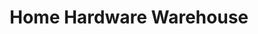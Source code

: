 ---
title: "Home Hardware Warehouse"
url: /annapolis-royal/home-hardware-warehouse/
shop: doityourself
---